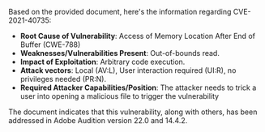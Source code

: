 Based on the provided document, here's the information regarding CVE-2021-40735:

*   **Root Cause of Vulnerability**: Access of Memory Location After End of Buffer (CWE-788)
*   **Weaknesses/Vulnerabilities Present**: Out-of-bounds read.
*   **Impact of Exploitation**: Arbitrary code execution.
*  **Attack vectors**: Local (AV:L), User interaction required (UI:R), no privileges needed (PR:N).
*   **Required Attacker Capabilities/Position**: The attacker needs to trick a user into opening a malicious file to trigger the vulnerability

The document indicates that this vulnerability, along with others, has been addressed in Adobe Audition version 22.0 and 14.4.2.